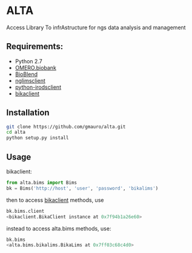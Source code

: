 ALTA
====
 Access Library To infrAstructure for ngs data analysis and management

Requirements:
-------------
- Python 2.7
- [OMERO.biobank](https://github.com/crs4/omero.biobank)
- [BioBlend](https://github.com/galaxyproject/bioblend)
- [nglimsclient](https://bitbucket.org/crs4/nglimsclient)
- [python-irodsclient](https://github.com/irods/python-irodsclient)
- [bikaclient](https://github.com/ratzeni/bika.client)


Installation
------------

```bash
git clone https://github.com/gmauro/alta.git
cd alta
python setup.py install
```

Usage
-----

bikaclient:
```python
from alta.bims import Bims
bk = Bims('http://host', 'user', 'password', 'bikalims')
```
then to access [bikaclient](https://github.com/ratzeni/bika.client) methods, use
```python
bk.bims.client
<bikaclient.BikaClient instance at 0x7f94b1a26e60>
```
instead to access alta.bims methods, use:
```python
bk.bims
<alta.bims.bikalims.BikaLims at 0x7ff03c68c4d0>
```


